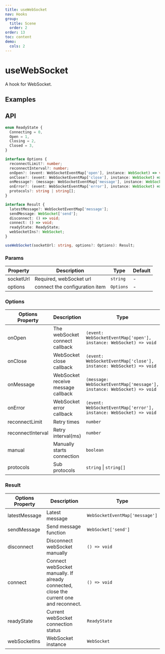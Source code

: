 ```yaml
---
title: useWebSocket
nav: Hooks
group:
  title: Scene
  order: 2
order: 13
toc: content
demo:
  cols: 2
---
```


# useWebSocket

A hook for WebSocket.

## Examples

<code src="./demo/demo1.tsx"></code>

## API

```typescript
enum ReadyState {
  Connecting = 0,
  Open = 1,
  Closing = 2,
  Closed = 3,
}

interface Options {
  reconnectLimit?: number;
  reconnectInterval?: number;
  onOpen?: (event: WebSocketEventMap['open'], instance: WebSocket) => void;
  onClose?: (event: WebSocketEventMap['close'], instance: WebSocket) => void;
  onMessage?: (message: WebSocketEventMap['message'], instance: WebSocket) => void;
  onError?: (event: WebSocketEventMap['error'], instance: WebSocket) => void;
  protocols?: string | string[];
}

interface Result {
  latestMessage?: WebSocketEventMap['message'];
  sendMessage: WebSocket['send'];
  disconnect: () => void;
  connect: () => void;
  readyState: ReadyState;
  webSocketIns?: WebSocket;
}

useWebSocket(socketUrl: string, options?: Options): Result;
```

### Params

| Property  | Description                    | Type      | Default |
| --------- | ------------------------------ | --------- | ------- |
| socketUrl | Required, webSocket url        | `string`  | -       |
| options   | connect the configuration item | `Options` | -       |

### Options

| Options Property  | Description                        | Type                                                                   | Default |
| ----------------- | ---------------------------------- | ---------------------------------------------------------------------- | ------- |
| onOpen            | The webSocket connect callback     | `(event: WebSocketEventMap['open'], instance: WebSocket) => void`      | -       |
| onClose           | WebSocket close callback           | `(event: WebSocketEventMap['close'], instance: WebSocket) => void`     | -       |
| onMessage         | WebSocket receive message callback | `(message: WebSocketEventMap['message'], instance: WebSocket) => void` | -       |
| onError           | WebSocket error callback           | `(event: WebSocketEventMap['error'], instance: WebSocket) => void`     | -       |
| reconnectLimit    | Retry times                        | `number`                                                               | `3`     |
| reconnectInterval | Retry interval(ms)                 | `number`                                                               | `3000`  |
| manual            | Manually starts connection         | `boolean`                                                              | `false` |
| protocols         | Sub protocols                      | `string` \| `string[]`                                                 | -       |

### Result

| Options Property | Description                                                                            | Type                           |
| ---------------- | -------------------------------------------------------------------------------------- | ------------------------------ |
| latestMessage    | Latest message                                                                         | `WebSocketEventMap['message']` |
| sendMessage      | Send message function                                                                  | `WebSocket['send']`            |
| disconnect       | Disconnect webSocket manually                                                          | `() => void`                   |
| connect          | Connect webSocket manually. If already connected, close the current one and reconnect. | `() => void`                   |
| readyState       | Current webSocket connection status                                                    | `ReadyState`                   |
| webSocketIns     | WebSocket instance                                                                     | `WebSocket`                    |
